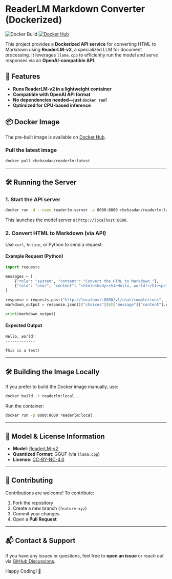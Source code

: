 # ReaderLM Markdown Converter (Dockerized)

![Docker Build](https://github.com/rbehzadan/readerlm/actions/workflows/docker-build.yml/badge.svg)
[![Docker Hub](https://img.shields.io/docker/pulls/rbehzadan/readerlm)](https://hub.docker.com/r/rbehzadan/readerlm)

This project provides a **Dockerized API service** for converting HTML to Markdown using **ReaderLM-v2**, a specialized LLM for document processing. It leverages `llama.cpp` to efficiently run the model and serve responses via an **OpenAI-compatible API**.

## 🚀 Features
- **Runs ReaderLM-v2 in a lightweight container**
- **Compatible with OpenAI API format**
- **No dependencies needed—just `docker run`!**
- **Optimized for CPU-based inference**

## 📦 Docker Image
The pre-built image is available on [Docker Hub](https://hub.docker.com/r/rbehzadan/readerlm).

### **Pull the latest image**
```sh
docker pull rbehzadan/readerlm:latest
```

---

## 🛠️ Running the Server

### **1. Start the API server**
```sh
docker run -d --name readerlm-server -p 8080:8080 rbehzadan/readerlm:latest
```
This launches the model server at `http://localhost:8080`.

### **2. Convert HTML to Markdown (via API)**
Use `curl`, `httpie`, or Python to send a request:

#### **Example Request (Python)**
```python
import requests

messages = [
    {"role": "system", "content": "Convert the HTML to Markdown."},
    {"role": "user", "content": "<html><body><h1>Hello, world!</h1><p>This is a test!</p></body></html>"}
]

response = requests.post("http://localhost:8080/v1/chat/completions", json={"messages": messages, "temperature": 0.1})
markdown_output = response.json()["choices"][0]["message"]["content"].strip()

print(markdown_output)
```

#### **Expected Output**
```markdown
Hello, world!
-------------

This is a test!
```

---

## 🛠️ Building the Image Locally
If you prefer to build the Docker image manually, use:

```sh
docker build -t readerlm:local .
```

Run the container:

```sh
docker run -p 8080:8080 readerlm:local
```

---

## 📝 Model & License Information
- **Model**: [ReaderLM-v2](https://huggingface.co/jinaai/ReaderLM-v2)
- **Quantized Format**: GGUF (via `llama.cpp`)
- **License**: [CC-BY-NC-4.0](https://huggingface.co/rbehzadan/ReaderLM-v2.gguf)

---

## 🤝 Contributing
Contributions are welcome! To contribute:
1. Fork the repository
2. Create a new branch (`feature-xyz`)
3. Commit your changes
4. Open a **Pull Request**

---

## 📬 Contact & Support
If you have any issues or questions, feel free to **open an issue** or reach out via [GitHub Discussions](https://github.com/rbehzadan/readerlm/discussions).

Happy Coding! 🚀

